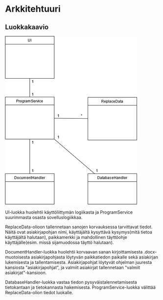 # Arkkitehtuuri

## Luokkakaavio

![Luokkakaavio](./kuvat/luokkakaavio.png)

UI-luokka huolehtii käyttöliittymän logiikasta ja ProgramService suurimmasta osasta sovelluslogiikkaa.

ReplaceData-olioon tallennetaan sanojen korvauksessa tarvittavat tiedot. Näitä ovat asiakirjapohjan nimi, käyttäjältä kysyttävä kysymys(mitä tietoa käyttäjältä halutaan), paikkamerkki ja mahdollinen täyttöohje käyttäjälle(esim. missä sijamuodossa täyttö halutaan).

DocumentHandler-luokka huolehtii korvaavan sanan kirjoittamisesta .docx-muotoisesta asiakirjapohjasta löytyvän paikkatiedon paikalle sekä asiakirjan lukemisesta ja tallentamisesta.
Asiakirjapohjat löytyvät ohjelman juuresta kansiosta "asiakirjapohjat", ja valmiit asiakirjat tallennetaan "valmiit asiakirjat"-kansioon.

DatabaseHandler-luokka vastaa tiedon pysyväistalennetamisesta tietokantaan ja tietokannasta hakemisesta. ProgramService-luokka välittää ReplaceData-olion tiedot luokalle.

